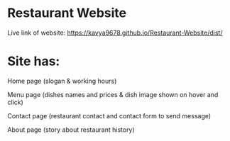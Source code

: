 # Restaurant Website

Live link of website: https://kavya9678.github.io/Restaurant-Website/dist/

# Site has:

Home page (slogan & working hours)

Menu page (dishes names and prices & dish image shown on hover and click)

Contact page (restaurant contact and contact form to send message)

About page (story about restaurant history)



